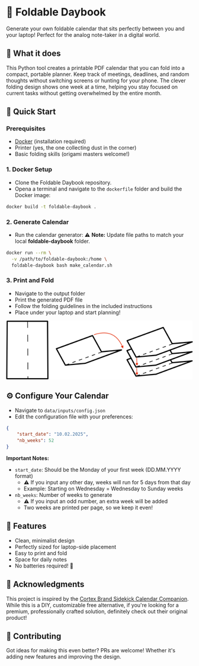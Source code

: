 # 📅 Foldable Daybook

Generate your own foldable calendar that sits perfectly between you and your laptop! Perfect for the analog note-taker in a digital world.

## 🎯 What it does

This Python tool creates a printable PDF calendar that you can fold into a compact, portable planner. Keep track of meetings, deadlines, and random thoughts without switching screens or hunting for your phone. The clever folding design shows one week at a time, helping you stay focused on current tasks without getting overwhelmed by the entire month.

## 🚀 Quick Start

### Prerequisites
- [Docker](https://www.docker.com/) (installation required)
- Printer (yes, the one collecting dust in the corner)
- Basic folding skills (origami masters welcome!)

### 1. Docker Setup
* Clone the Foldable Daybook repository.
* Opena a terminal and navigate to the `dockerfile` folder and build the Docker image:

```bash
docker build -t foldable-daybook .
```

### 2. Generate Calendar
* Run the calendar generator:
⚠️ **Note:** Update file paths to match your local **foldable-daybook** folder.

```bash
docker run --rm \
  -v /path/to/foldable-daybook:/home \
  foldable-daybook bash make_calendar.sh
```

### 3. Print and Fold
* Navigate to the output folder
* Print the generated PDF file
* Follow the folding guidelines in the included instructions
* Place under your laptop and start planning!

![Folding Instructions](./doc/fold.png)


## ⚙️ Configure Your Calendar 
* Navigate to `data/inputs/config.json`
* Edit the configuration file with your preferences:

```json
{
    "start_date": "10.02.2025",
    "nb_weeks": 52
}
```

**Important Notes:**
- `start_date`: Should be the Monday of your first week (DD.MM.YYYY format)
  - ⚠️ If you input any other day, weeks will run for 5 days from that day
  - Example: Starting on Wednesday = Wednesday to Sunday weeks
- `nb_weeks`: Number of weeks to generate
  - ⚠️ If you input an odd number, an extra week will be added
  - Two weeks are printed per page, so we keep it even!

## 🎨 Features

- Clean, minimalist design
- Perfectly sized for laptop-side placement
- Easy to print and fold
- Space for daily notes
- No batteries required! 🔋


## 🙏 Acknowledgments

This project is inspired by the [Cortex Brand Sidekick Calendar Companion](https://cottonbureau.com/p/JJGBJR/journal/sidekick-calendar-companion#/19301969/black-paper-12x7). While this is a DIY, customizable free alternative, if you're looking for a premium, professionally crafted solution, definitely check out their original product!

## 📝 Contributing

Got ideas for making this even better? PRs are welcome! Whether it's adding new features and improving the design.
